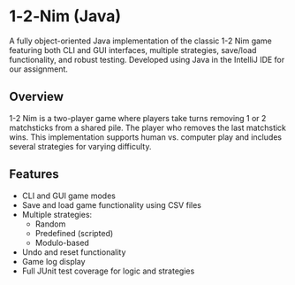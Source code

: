 # 1‑2‑Nim (Java)

A fully object-oriented Java implementation of the classic 1-2 Nim game featuring both CLI and GUI interfaces, multiple strategies, save/load functionality, and robust testing. Developed using Java in the IntelliJ IDE for our assignment.

## Overview

1-2 Nim is a two-player game where players take turns removing 1 or 2 matchsticks from a shared pile. The player who removes the last matchstick wins. This implementation supports human vs. computer play and includes several strategies for varying difficulty.

## Features

- CLI and GUI game modes
- Save and load game functionality using CSV files
- Multiple strategies:
  - Random
  - Predefined (scripted)
  - Modulo-based
- Undo and reset functionality
- Game log display
- Full JUnit test coverage for logic and strategies
